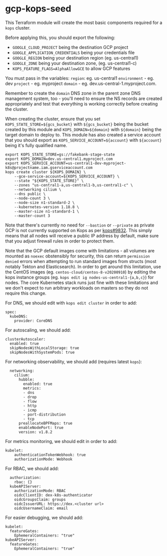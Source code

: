 # gcp-kops-seed
This Terraform module will create the most basic components required for a `kops` cluster.

Before applying this, you should export the following:
- `GOOGLE_CLOUD_PROJECT` being the destination GCP project
- `GOOGLE_APPLICATION_CREDENTIALS` being your credentials file
- `GOOGLE_REGION` being your destination region (eg. us-central1)
- `GOOGLE_ZONE` being your destination zone, (eg. us-central1-c)
- `KOPS_FEATURE_FLAGS=AlphaAllowGCE` to allow GCP features

You must pass in the variables:
`region`: eg. us-central1
`environment` - eg. dev
`project` - eg. myproject
`domain` - eg. dev.us-central-1.myproject.com.

Remember to create the `domain` DNS zone in the parent zone DNS management system, too - you'll need to ensure the NS records are created appropriately and test that everything is working correctly before creating the cluster.

When creating the cluster, ensure that you set `KOPS_STATE_STORE=${gcs_bucket}` with `${gcs_bucket}` being the bucket created by this module and `KOPS_DOMAIN=${domain}` with `${domain}` being the target domain to deploy to. This module has also created a service account that you should export as `KOPS_SERVICE_ACCOUNT=${account}` with `${account}` being it's fully qualified name.

```
export KOPS_STATE_STORE=gs://fakebank-stage-state
export KOPS_DOMAIN=dev.us-central1.myproject.com
export KOPS_SERVICE_ACCOUNT=us-central1-dev-myproject-k8s@projectname.iam.gserviceaccount.com
kops create cluster ${KOPS_DOMAIN} \
    --gce-service-account=${KOPS_SERVICE_ACCOUNT} \
    --state "${KOPS_STATE_STORE}" \
    --zones "us-central1-a,us-central1-b,us-central1-c" \
    --networking cilium \
    --dns public \
    --node-count 3 \
    --node-size n1-standard-2 \
    --kubernetes-version 1.18.8 \
    --master-size n1-standard-1 \
    --master-count 3
```
Note that there's currently no need for `--bastion` or `--private` as private GCP is not currently supported on Kops as per [kops#9832](https://github.com/kubernetes/kops/pull/9832). This simply means that all nodes will receive a public IP address by default, make sure that you adjust firewall rules in order to protect them.

Note that the GCP default images come with limitations - all volumes are mounted as `noexec` obstensibly for security, this can return `permission denied` errors when attempting to run standard images from structs (most notably Tekton and Elasticsearch). In order to get around this limitation, use the CentOS images (eg. `centos-cloud/centos-8-v20200910`) by editing the kops instance groups (eg. `kops edit ig nodes-us-central1-{a,b,c}`) for nodes. The core Kubernetes stack runs just fine with these limitations and we don't expect to run arbitrary workloads on masters so they do not require this change.

For DNS, we should edit with `kops edit cluster` in order to add:

```
spec:
  kubeDNS:
    provider: CoreDNS
```
For autoscaling, we should add:
```
clusterAutoscaler:
  enabled: true
  skipNodesWithLocalStorage: true
  skipNodesWithSystemPods: true
```
For networking observability, we should add (requires latest `kops`):
```
  networking:
    cilium:
      hubble:
        enabled: true
        metrics:
        - dns
        - drop
        - flow
        - http
        - icmp
        - port-distribution
        - tcp
      preallocateBPFMaps: true
      enableNodePort: true
      version: v1.8.2
```
For metrics monitoring, we should edit in order to add:
```
kubelet:
    authenticationTokenWebhook: true
    authorizationMode: Webhook
```
For RBAC, we should add:
```
  authorization:
    rbac: {}
  kubeAPIServer:
    authorizationMode: RBAC
    oidcClientID: dex-k8s-authenticator
    oidcGroupsClaim: groups
    oidcIssuerURL: https://dex.<cluster url>
    oidcUsernameClaim: email
```
For easier debugging, we should add:
```
kubelet:
  featureGates:
    EphemeralContainers: "true"
kubeAPIServer:
  featureGates:
    EphemeralContainers: "true"
```
